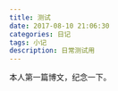 ```yaml
---
title: 测试
date: 2017-08-10 21:06:30
categories: 日记
tags: 小记
description: 日常测试用
---
```

本人第一篇博文，纪念一下。
